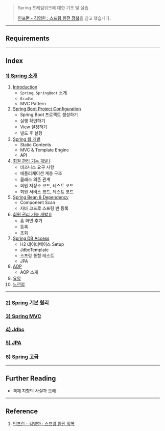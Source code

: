 > Spring 프레임워크에 대한 기초 및 실습.
>
> [인프런 - 김영한 : 스프링 완전 정복](https://www.inflearn.com/roadmaps/373)을 참고 했습니다.

---

## Requirements

---

## Index

### [1) Spring 소개](https://github.com/seungki1011/Data-Engineering/blob/main/spring/notes/(001)Spring%20Introduction.md)

1. [Introduction](https://github.com/seungki1011/Data-Engineering/blob/main/spring/notes/(001)Spring%20Introduction.md#1-introduction)
   * ```Spring```, ```SpringBoot``` 소개
   * ```Gradle```
   * MVC Pattern
2. [Spring Boot Project Configuration](https://github.com/seungki1011/Data-Engineering/blob/main/spring/notes/(001)Spring%20Introduction.md#2-spring-boot-project-configuration)
   * Spring Boot 프로젝트 생성하기
   * 실행 확인하기
   * View 설정하기
   * 빌드 후 실행
3. [Spring 웹 개발](https://github.com/seungki1011/Data-Engineering/blob/main/spring/notes/(001)Spring%20Introduction.md#3-spring-%EC%9B%B9-%EA%B0%9C%EB%B0%9C)
   * Static Contents
   * MVC & Template Engine
   * API
4. [회원 관리 기능 개발 I](https://github.com/seungki1011/Data-Engineering/blob/main/spring/notes/(001)Spring%20Introduction.md#4-%ED%9A%8C%EC%9B%90-%EA%B4%80%EB%A6%AC-%EA%B8%B0%EB%8A%A5-%EA%B0%9C%EB%B0%9C-i)
   * 비즈니스 요구 사항
   * 애플리케이션 계층 구조
   * 클래스 의존 관계
   * 회원 저장소 코드, 테스트 코드
   * 회원 서비스 코드, 테스트 코드
5. [Spring Bean & Dependency](https://github.com/seungki1011/Data-Engineering/blob/main/spring/notes/(001)Spring%20Introduction.md#5-spring-bean--dependency)
   * Component Scan
   * 자바 코드로 스프링 빈 등록
6. [회원 관리 기능 개발 II](https://github.com/seungki1011/Data-Engineering/blob/main/spring/notes/(001)Spring%20Introduction.md#6-%ED%9A%8C%EC%9B%90-%EA%B4%80%EB%A6%AC-%EA%B8%B0%EB%8A%A5-%EA%B0%9C%EB%B0%9C-ii)
   * 홈 화면 추가
   * 등록
   * 조회
7. [Spring DB Access](https://github.com/seungki1011/Data-Engineering/blob/main/spring/notes/(001)Spring%20Introduction.md#7-spring-db-access)
   * H2 데이터베이스 Setup
   * JdbcTemplate
   * 스프링 통합 테스트
   * JPA
8. [AOP](https://github.com/seungki1011/Data-Engineering/blob/main/spring/notes/(001)Spring%20Introduction.md#8-aop)
   * AOP 소개
9. [요약](https://github.com/seungki1011/Data-Engineering/blob/main/spring/notes/(001)Spring%20Introduction.md#%EC%9A%94%EC%95%BD)
10. [느낀점](https://github.com/seungki1011/Data-Engineering/blob/main/spring/notes/(001)Spring%20Introduction.md#%EB%8A%90%EB%82%80-%EC%A0%90)

---

### [2) Spring 기본 원리]()

### [3) Spring MVC]()

### [4) Jdbc]()

### [5) JPA]()

### [6) Spring 고급]()

---

## Further Reading

* 객체 지향의 사실과 오해

---

## Reference

1. [인프런 - 김영한 : 스프링 완전 정복](https://www.inflearn.com/roadmaps/373)

